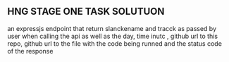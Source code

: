 ## HNG STAGE ONE TASK SOLUTUON
an expressjs endpoint that return slanckename and tracck as passed by user when calling the api
as well as the day, time inutc , github url to this repo, github url to the file with the code being runned and the status code of the response